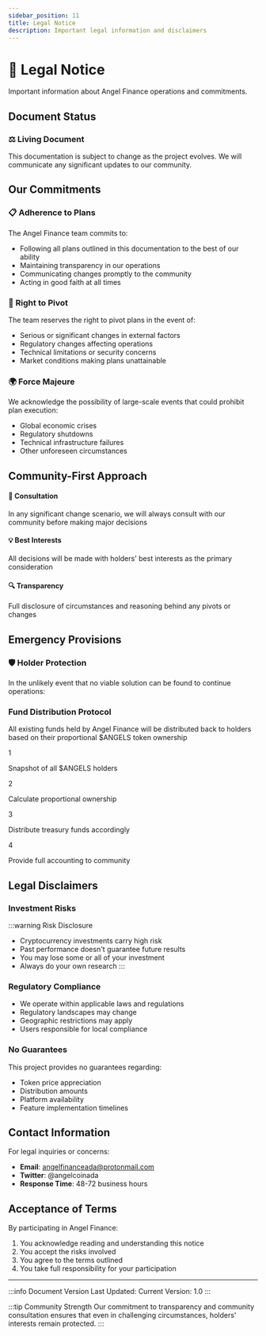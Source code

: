 ```yaml
---
sidebar_position: 11
title: Legal Notice
description: Important legal information and disclaimers
---
```


# 📃 Legal Notice

Important information about Angel Finance operations and commitments.

## Document Status

<div className="notice-banner">
  <h3>⚖️ Living Document</h3>
  <p>This documentation is subject to change as the project evolves. We will communicate any significant updates to our community.</p>
</div>

## Our Commitments

### 📋 Adherence to Plans

The Angel Finance team commits to:
- Following all plans outlined in this documentation to the best of our ability
- Maintaining transparency in our operations
- Communicating changes promptly to the community
- Acting in good faith at all times

### 🔄 Right to Pivot

The team reserves the right to pivot plans in the event of:
- Serious or significant changes in external factors
- Regulatory changes affecting operations
- Technical limitations or security concerns
- Market conditions making plans unattainable

### 🌍 Force Majeure

We acknowledge the possibility of large-scale events that could prohibit plan execution:
- Global economic crises
- Regulatory shutdowns
- Technical infrastructure failures
- Other unforeseen circumstances

## Community-First Approach

<div className="approach-cards">
  <div className="approach-card">
    <h4>🤝 Consultation</h4>
    <p>In any significant change scenario, we will always consult with our community before making major decisions</p>
  </div>
  
  <div className="approach-card">
    <h4>💡 Best Interests</h4>
    <p>All decisions will be made with holders' best interests as the primary consideration</p>
  </div>
  
  <div className="approach-card">
    <h4>🔍 Transparency</h4>
    <p>Full disclosure of circumstances and reasoning behind any pivots or changes</p>
  </div>
</div>

## Emergency Provisions

### 🛡️ Holder Protection

In the unlikely event that no viable solution can be found to continue operations:

<div className="emergency-provision">
  <h3>Fund Distribution Protocol</h3>
  <p>All existing funds held by Angel Finance will be distributed back to holders based on their proportional $ANGELS token ownership</p>
  
  <div className="distribution-steps">
    <div className="step">
      <span className="step-num">1</span>
      <p>Snapshot of all $ANGELS holders</p>
    </div>
    <div className="step">
      <span className="step-num">2</span>
      <p>Calculate proportional ownership</p>
    </div>
    <div className="step">
      <span className="step-num">3</span>
      <p>Distribute treasury funds accordingly</p>
    </div>
    <div className="step">
      <span className="step-num">4</span>
      <p>Provide full accounting to community</p>
    </div>
  </div>
</div>

## Legal Disclaimers

### Investment Risks

:::warning Risk Disclosure
- Cryptocurrency investments carry high risk
- Past performance doesn't guarantee future results
- You may lose some or all of your investment
- Always do your own research
:::

### Regulatory Compliance

- We operate within applicable laws and regulations
- Regulatory landscapes may change
- Geographic restrictions may apply
- Users responsible for local compliance

### No Guarantees

This project provides no guarantees regarding:
- Token price appreciation
- Distribution amounts
- Platform availability
- Feature implementation timelines

## Contact Information

For legal inquiries or concerns:
- **Email**: angelfinanceada@protonmail.com
- **Twitter**: @angelcoinada
- **Response Time**: 48-72 business hours

## Acceptance of Terms

By participating in Angel Finance:
1. You acknowledge reading and understanding this notice
2. You accept the risks involved
3. You agree to the terms outlined
4. You take full responsibility for your participation

---

:::info Document Version
Last Updated: Current
Version: 1.0
:::

:::tip Community Strength
Our commitment to transparency and community consultation ensures that even in challenging circumstances, holders' interests remain protected.
:::